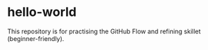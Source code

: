 # hello-world
This repository is for practising the GitHub Flow and refining skillet (beginner-friendly).
